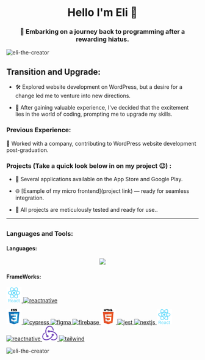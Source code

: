 <h1 align="center">Hello I'm Eli 👋</h1>
<h3 align="center">🚀 Embarking on a journey back to programming after a rewarding hiatus.</h3>

<p align="left"> <img src="https://komarev.com/ghpvc/?username=eli-the-creator&label=Profile%20views&color=0e75b6&style=flat" alt="eli-the-creator" /> </p>

<h2>Transition and Upgrade:</h2>

- 🛠️ Explored website development on WordPress, but a desire for a change led me to venture into new directions.

- 🔄 After gaining valuable experience, I've decided that the excitement lies in the world of coding, prompting me to upgrade my skills.

<h3>Previous Experience:</h3>

💼 Worked with a company, contributing to WordPress website development post-graduation.

<h3> Projects (Take a quick look below in on my project 😉) :</h3>

- 📱 Several applications available on the App Store and Google Play.

- 🌐 [Example of my micro frontend](project link) — ready for seamless integration.

- 🔧 All projects are meticulously tested and ready for use..

---

<!-- <h3 align="left">Connect with me:</h3>
<p align="left">
</p> -->

## <h3 align="left">Languages and Tools:</h3>

<h4>Languages: </h4>
<p align="center">
  <a href="https://skillicons.dev">
    <img src="https://skillicons.dev/icons?i=js,ts" />
  </a>
</p>

<h4>FrameWorks: </h4>

<p>
<a href="https://reactjs.org/" target="_blank" rel="noreferrer"> <img src="https://raw.githubusercontent.com/devicons/devicon/master/icons/react/react-original-wordmark.svg" alt="react" width="40" height="40"/> </a> <a href="https://reactnative.dev/" target="_blank" rel="noreferrer"> <img src="https://reactnative.dev/img/header_logo.svg" alt="reactnative" width="40" height="40"/> </a>
</p>

  <p align="left"> <a href="https://www.w3schools.com/css/" target="_blank" rel="noreferrer"> <img src="https://raw.githubusercontent.com/devicons/devicon/master/icons/css3/css3-original-wordmark.svg" alt="css3" width="40" height="40"/> </a> <a href="https://www.cypress.io" target="_blank" rel="noreferrer"> <img src="https://raw.githubusercontent.com/simple-icons/simple-icons/6e46ec1fc23b60c8fd0d2f2ff46db82e16dbd75f/icons/cypress.svg" alt="cypress" width="40" height="40"/> </a> <a href="https://www.figma.com/" target="_blank" rel="noreferrer"> <img src="https://www.vectorlogo.zone/logos/figma/figma-icon.svg" alt="figma" width="40" height="40"/> </a> <a href="https://firebase.google.com/" target="_blank" rel="noreferrer"> <img src="https://www.vectorlogo.zone/logos/firebase/firebase-icon.svg" alt="firebase" width="40" height="40"/> </a> <a href="https://www.w3.org/html/" target="_blank" rel="noreferrer"> <img src="https://raw.githubusercontent.com/devicons/devicon/master/icons/html5/html5-original-wordmark.svg" alt="html5" width="40" height="40"/> </a>  <a href="https://jestjs.io" target="_blank" rel="noreferrer"> <img src="https://www.vectorlogo.zone/logos/jestjsio/jestjsio-icon.svg" alt="jest" width="40" height="40"/> </a> <a href="https://nextjs.org/" target="_blank" rel="noreferrer"> <img src="https://cdn.worldvectorlogo.com/logos/nextjs-2.svg" alt="nextjs" width="40" height="40"/> </a> <a href="https://reactjs.org/" target="_blank" rel="noreferrer"> <img src="https://raw.githubusercontent.com/devicons/devicon/master/icons/react/react-original-wordmark.svg" alt="react" width="40" height="40"/> </a> <a href="https://reactnative.dev/" target="_blank" rel="noreferrer"> <img src="https://reactnative.dev/img/header_logo.svg" alt="reactnative" width="40" height="40"/> </a> <a href="https://redux.js.org" target="_blank" rel="noreferrer"> <img src="https://raw.githubusercontent.com/devicons/devicon/master/icons/redux/redux-original.svg" alt="redux" width="40" height="40"/> </a> <a href="https://tailwindcss.com/" target="_blank" rel="noreferrer"> <img src="https://www.vectorlogo.zone/logos/tailwindcss/tailwindcss-icon.svg" alt="tailwind" width="40" height="40"/> </a> </p>

<p><img align="center" src="https://github-readme-stats.vercel.app/api/top-langs?username=eli-the-creator&show_icons=true&locale=en&layout=compact" alt="eli-the-creator" /></p>
